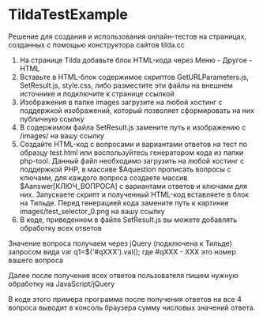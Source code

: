 # TildaTestExample

Решение для создания и использования онлайн-тестов на страницах, созданных с помощью конструктора сайтов tilda.cc

1) На странице Tilda добавьте блок HTML-кода через Меню - Другое - HTML
2) Вставьте в HTML-блок содержимое скриптов GetURLParameters.js, SetResult.js, style.css, либо разместите эти файлы на внешнем источнике и подключите к странице ссылкой
3) Изображения в папке images загрузите на любой хостинг с поддержкой изображений, который позволяет сформировать на них публичную ссылку
4) В содержимом файла SetResult.js замените путь к изображению с /images/ на вашу ссылку
5) Создайте HTML-код с вопросами и вариантами ответов на тест по образцу test.html или воспользуйтесь генератором кода из папки php-tool. Данный файл необходимо загрузить на любой хостинг с поддержкой PHP, в массиве $Aquestion прописать вопросы с ключами, для каждого вопроса создаете массив $Aanswer[КЛЮЧ_ВОПРОСА] с вариантами ответов и ключами для них. Запускаете скрипт и полученный HTML-код вставляете в блок на Тильде. Перед генерацией кода замените путь к картинке images/test_selector_0.png на вашу ссылку
6) В коде, приведенном в файле SetResult.js вы можете добавлять обработку всех ответов

Значение вопроса получаем через jQuery (подключена к Тильде) запросом вида var q1=$('#qXXX').val(); где #qXXX - XXX это номер вашего вопроса

Далее после получения всех ответов пользователя пишем нужную обработку на JavaScript/jQuery

В коде этого примера программа после получения ответов на все 4 вопроса выводит в консоль браузера сумму числовых значений ответа.
